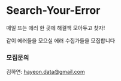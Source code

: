 # Search-Your-Error

매일 뜨는 에러 한 곳에 해결책 모아두고 찾자! 

같이 에러들을 모으실 에러 수집가들을 모집합니다   
   
### 모집문의 

김하연: hayeon.data@gmail.com
